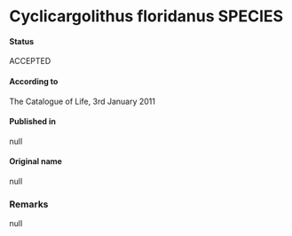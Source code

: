 Cyclicargolithus floridanus SPECIES
=======

#### Status
ACCEPTED

#### According to
The Catalogue of Life, 3rd January 2011

#### Published in
null

#### Original name
null

### Remarks
null
